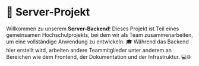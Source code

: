 # 🚀 Server-Projekt

Willkommen zu unserem **Server-Backend**! Dieses Projekt ist Teil eines gemeinsamen Hochschulprojekts, bei dem wir als Team zusammenarbeiten, um eine vollständige Anwendung zu entwickeln. 🎓 Während das Backend hier erstellt wird, arbeiten andere Teammitglieder unter anderem an Bereichen wie dem Frontend, der Dokumentation und der Infrastruktur. 💻🌐
